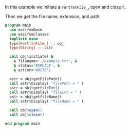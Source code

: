 In this example we initiate a `FortranFile_`, open and close it.

Then we get the file name, extension, and path.

```fortran
program main
  use easifemBase
  use easifemClasses
  implicit none
  type(FortranFile_) :: obj
  type(String) :: astr

  call obj%initiate( &
    & filename="./example.txt", &
    & status='REPLACE', &
    & action='WRITE')

  astr = obj%getFilePath()
  call astr%Display( "filePath = " )
  astr = obj%getfileExt()
  call astr%Display( "fileExt = " )
  astr = obj%getfileName()
  call astr%Display( "fileName = " )

  call obj%open()
  call obj%close()

end program main
```
